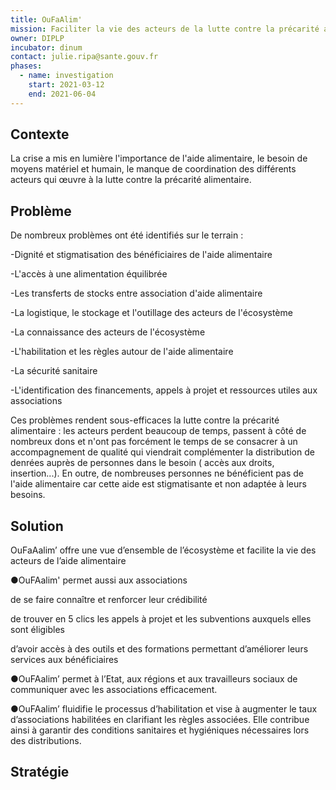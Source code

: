 ```yaml
---
title: OuFaAlim'
mission: Faciliter la vie des acteurs de la lutte contre la précarité alimentaire
owner: DIPLP
incubator: dinum
contact: julie.ripa@sante.gouv.fr
phases:
  - name: investigation
    start: 2021-03-12
    end: 2021-06-04
---
```

## Contexte

La crise a mis en lumière l'importance de l'aide alimentaire, le besoin de moyens matériel et humain, le manque de coordination des différents acteurs qui œuvre à la lutte contre la précarité alimentaire.

## Problème

De nombreux problèmes ont été identifiés sur le terrain :

\-Dignité et stigmatisation des bénéficiaires de l'aide alimentaire

\-L'accès à une alimentation équilibrée

\-Les transferts de stocks entre association d'aide alimentaire

\-La logistique, le stockage et l'outillage des acteurs de l'écosystème

\-La connaissance des acteurs de l'écosystème

\-L'habilitation et les règles autour de l'aide alimentaire

\-La sécurité sanitaire

\-L'identification des financements, appels à projet et ressources utiles aux associations

Ces problèmes rendent sous-efficaces la lutte contre la précarité alimentaire : les acteurs perdent beaucoup de temps, passent à côté de nombreux dons et n'ont pas forcément le temps de se consacrer à un accompagnement de qualité qui viendrait complémenter la distribution de denrées auprès de personnes dans le besoin ( accès aux droits, insertion...). En outre, de nombreuses personnes ne bénéficient pas de l'aide alimentaire car cette aide est stigmatisante et non adaptée à leurs besoins.

## Solution

<!--StartFragment-->

OuFaAalim’ offre une vue d’ensemble de l’écosystème et facilite la vie des acteurs de l’aide alimentaire

<!--EndFragment-->

<!--StartFragment-->

●OuFAalim' permet aussi aux associations

de se faire connaître et renforcer leur crédibilité

de trouver en 5 clics les appels à projet et les subventions auxquels elles sont éligibles

d’avoir accès à des outils et des formations permettant d’améliorer leurs services aux bénéficiaires

●OuFAalim’ permet à l’Etat, aux régions et aux travailleurs sociaux de communiquer avec les associations efficacement.

●OuFAalim’ fluidifie le processus d’habilitation et vise à augmenter le taux d’associations habilitées en clarifiant les règles associées. Elle contribue ainsi à garantir des conditions sanitaires et hygiéniques nécessaires lors des distributions.

<!--EndFragment-->

## Stratégie